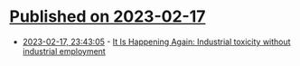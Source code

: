 # [Published on 2023-02-17](index.md)

* [2023-02-17, 23:43:05](https://news.ycombinator.com/item?id=34842118) - [It Is Happening Again: Industrial toxicity without industrial employment](https://www.nplusonemag.com/online-only/online-only/it-is-happening-again/)

